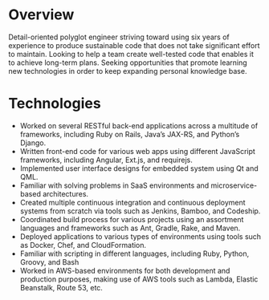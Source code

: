 ---
---

# Overview

Detail-oriented polyglot engineer striving toward using six years of experience to produce sustainable code that does
not take significant effort to maintain. Looking to help a team create well-tested code that enables it to achieve
long-term plans. Seeking opportunities that promote learning new technologies in order to keep expanding personal
knowledge base.

# Technologies

- Worked on several RESTful back-end applications across a multitude of frameworks, including Ruby on Rails, Java’s
JAX-RS, and Python’s Django.
- Written front-end code for various web apps using different JavaScript frameworks, including Angular, Ext.js,
and requirejs.
- Implemented user interface designs for embedded system using Qt and QML.
- Familiar with solving problems in SaaS environments and microservice-based architectures.
- Created multiple continuous integration and continuous deployment systems from scratch via tools such as Jenkins,
Bamboo, and Codeship.
- Coordinated build process for various projects using an assortment languages and frameworks such as Ant, Gradle,
Rake, and Maven.
- Deployed applications to various types of environments using tools such as Docker, Chef, and CloudFormation.
- Familiar with scripting in different languages, including Ruby, Python, Groovy, and Bash
- Worked in AWS-based environments for both development and production purposes, making use of AWS tools such as
Lambda, Elastic Beanstalk, Route 53, etc.
